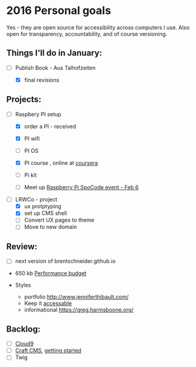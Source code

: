 
# 2016 Personal goals

Yes - they are open source for accessibility across computers I use. Also open for transparency, accountability, and of course versioning.

## Things I'll do in January:

- [ ] Publish Book - Aus Talhofzeiten
	- [x] final revisions


## __Projects:__

- [ ] Raspbery PI setup
	- [x] order a PI - received
	- [x] PI wifi
	- [ ] PI OS
	- [x] PI course , online at [coursera](https://www.coursera.org/learn/raspberry-pi-platform)
	- [ ] Pi kit
	- [ ] Meet up [Raspberry Pi SpoCode event - Feb  6](http://www.meetup.com/Python-Spokane/events/227786604/)


- [ ] LRWCo - project
	- [x] ux protptyping
	- [x] set up CMS shell
	- [ ] Convert UX pages to theme
	- [ ] Move to new domain

## __Review:__

- [ ] next version of brentschneider.github.io

- 650 kb [Performance budget](http://codepen.io/brentschneider/pen/pgVZGJ)

- Styles
  - portfolio http://www.jenniferthibault.com/
  - Keep it [accessable](http://a11yproject.com/)
  - informational https://greg.harmsboone.org/


## __Backlog:__

- [ ] [Cloud9](https://c9.io/)
- [ ] [Craft CMS](https://craftcms.com/), [getting started](https://straightupcraft.com/articles/getting-started-with-craft-cms)
- [ ] Twig 